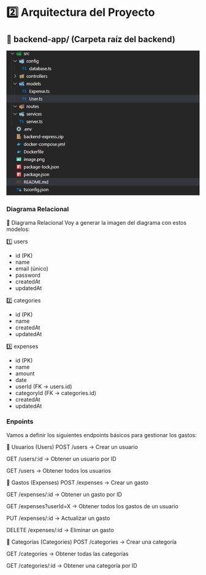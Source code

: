 # 2️⃣ Arquitectura del Proyecto

## 📂 backend-app/ (Carpeta raíz del backend)

![alt text](image-1.png)

### Diagrama Relacional

📌 Diagrama Relacional
Voy a generar la imagen del diagrama con estos modelos:

1️⃣ users

- id (PK)
- name
- email (único)
- password
- createdAt
- updatedAt

2️⃣ categories

- id (PK)
- name
- createdAt
- updatedAt

3️⃣ expenses

- id (PK)
- name
- amount
- date
- userId (FK → users.id)
- categoryId (FK → categories.id)
- createdAt
- updatedAt

### Enpoints

Vamos a definir los siguientes endpoints básicos para gestionar los gastos:

📌 Usuarios (Users)
POST /users → Crear un usuario

GET /users/:id → Obtener un usuario por ID

GET /users → Obtener todos los usuarios

📌 Gastos (Expenses)
POST /expenses → Crear un gasto

GET /expenses/:id → Obtener un gasto por ID

GET /expenses?userId=X → Obtener todos los gastos de un usuario

PUT /expenses/:id → Actualizar un gasto

DELETE /expenses/:id → Eliminar un gasto

📌 Categorías (Categories)
POST /categories → Crear una categoría

GET /categories → Obtener todas las categorías

GET /categories/:id → Obtener una categoría por ID
